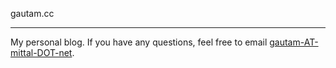gautam.cc
<hr />
My personal blog. If you have any questions, feel free to email <a href="mailto:gautam@mittal.net">gautam-AT-mittal-DOT-net</a>.